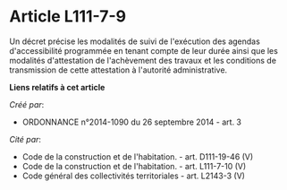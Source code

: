 # Article L111-7-9

Un décret précise les modalités de suivi de l'exécution des agendas d'accessibilité programmée en tenant compte de leur durée
ainsi que les modalités d'attestation de l'achèvement des travaux et les conditions de transmission de cette attestation à
l'autorité administrative.

**Liens relatifs à cet article**

_Créé par_:

  - ORDONNANCE n°2014-1090 du 26 septembre 2014 - art. 3

_Cité par_:

  - Code de la construction et de l'habitation. - art. D111-19-46 (V)
  - Code de la construction et de l'habitation. - art. L111-7-10 (V)
  - Code général des collectivités territoriales - art. L2143-3 (V)
